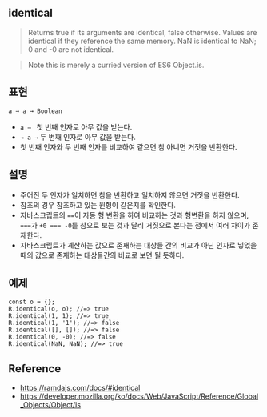 ## identical
> Returns true if its arguments are identical, false otherwise. Values are identical if they reference the same memory. NaN is identical to NaN; 0 and -0 are not identical.

> Note this is merely a curried version of ES6 Object.is.

## 표현
```
a → a → Boolean
```
- `a → ` 첫 번째 인자로 아무 값을 받는다.
- `→ a →` 두 번째 인자로 아무 값을 받는다.
- 첫 번째 인자와 두 번째 인자를 비교하여 같으면 참 아니면 거짓을 반환한다.

## 설명
- 주어진 두 인자가 일치하면 참을 반환하고 일치하지 않으면 거짓을 반환한다.
- 참조의 경우 참조하고 있는 원형이 같은지를 확인한다.
- 자바스크립트의 `==`이 자동 형 변환을 하여 비교하는 것과 형변환을 하지 않으며, `===`가 `+0 === -0`를 참으로 보는 것과 달리 거짓으로 본다는 점에서 여러 차이가 존재한다.
- 자바스크립트가 계산하는 값으로 존재하는 대상들 간의 비교가 아닌 인자로 넣었을 때의 값으로 존재하는 대상들간의 비교로 보면 될 듯하다.

## 예제
```
const o = {};
R.identical(o, o); //=> true
R.identical(1, 1); //=> true
R.identical(1, '1'); //=> false
R.identical([], []); //=> false
R.identical(0, -0); //=> false
R.identical(NaN, NaN); //=> true
```

## Reference
- https://ramdajs.com/docs/#identical
- https://developer.mozilla.org/ko/docs/Web/JavaScript/Reference/Global_Objects/Object/is
